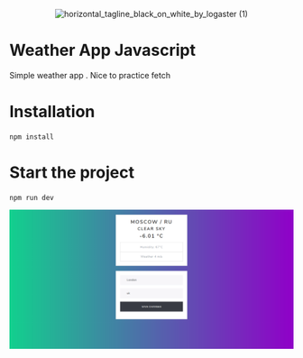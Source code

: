 
<p align="center">
<img width="500" alt="horizontal_tagline_black_on_white_by_logaster (1)" src="https://user-images.githubusercontent.com/50145471/89743076-f2566b00-da75-11ea-9b35-bef6b3a45869.png">
</p>

# Weather App Javascript
Simple weather app . Nice to practice fetch

# Installation
```
npm install
```

# Start the project
```
npm run dev
```
![](./docs/screenshot.png)
